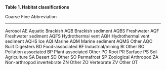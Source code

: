 **Table 1. Habitat classifications**

  Coarse             Fine                         Abbreviation
  ------------------ ---------------------------- --------------
  Aerosol                                         AE
  Aquatic            Brackish                     AQB
                     Brackish sediment            AQBS
                     Freshwater                   AQF
                     Freshwater sediment          AQFS
                     Hydrothermal vent            AQH
                     Hydrothermal vent sediment   AQHS
                     Ice                          AQI
                     Marine                       AQM
                     Marine sediment              AQMS
                     Other                        AQO
  Built              Digesters                    BD
                     Food-associated              BF
                     Industrial/mining            BI
                     Other                        BO
                     Pollution associated         BP
  Plant associated   Other                        PO
                     Root                         PR
                     Surface                      PS
  Soil               Agriculture                  SA
                     Desert                       SD
                     Other                        SO
                     Permafrost                   SP
  Zoological         Arthropod                    ZA
                     Non-arthropod invertebrate   ZN
                     Other                        ZO
                     Vertebrate                   ZV
  Other                                           OT
